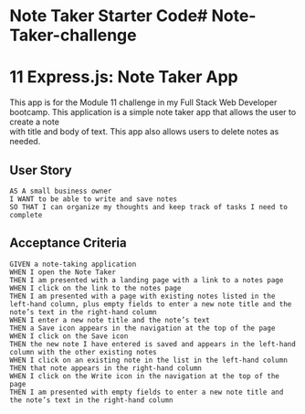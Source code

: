 # Note Taker Starter Code# Note-Taker-challenge

# 11 Express.js: Note Taker App

This app is for the Module 11 challenge in my Full Stack Web Developer bootcamp. This application is a simple note taker app that allows the user to create a note  
with title and body of text. This app also allows users to delete notes as needed.

## User Story

```
AS A small business owner  
I WANT to be able to write and save notes  
SO THAT I can organize my thoughts and keep track of tasks I need to complete  
```

## Acceptance Criteria

```
GIVEN a note-taking application  
WHEN I open the Note Taker  
THEN I am presented with a landing page with a link to a notes page  
WHEN I click on the link to the notes page  
THEN I am presented with a page with existing notes listed in the left-hand column, plus empty fields to enter a new note title and the note’s text in the right-hand column  
WHEN I enter a new note title and the note’s text  
THEN a Save icon appears in the navigation at the top of the page  
WHEN I click on the Save icon  
THEN the new note I have entered is saved and appears in the left-hand column with the other existing notes  
WHEN I click on an existing note in the list in the left-hand column  
THEN that note appears in the right-hand column  
WHEN I click on the Write icon in the navigation at the top of the page  
THEN I am presented with empty fields to enter a new note title and the note’s text in the right-hand column  
```